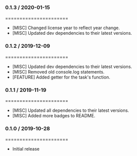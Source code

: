 ### 0.1.3 / 2020-01-15
======================
* [MISC] Changed license year to reflect year change.
* [MISC] Updated dev dependencies to their latest versions.

### 0.1.2 / 2019-12-09
======================
* [MISC] Updated dev dependencies to their latest versions.
* [MISC] Removed old console.log statements.
* [FEATURE] Added getter for the task's function.

### 0.1.1 / 2019-11-19
======================
* [MISC] Updated all dependencies to their latest versions.
* [MISC] Added more badges to README.

### 0.1.0 / 2019-10-28
======================
* Initial release